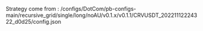 Strategy come from : /configs/DotCom/pb-configs-main/recursive_grid/single/long/noAU/v0.1.x/v0.1.1/CRVUSDT_20221112224322_d0d25/config.json